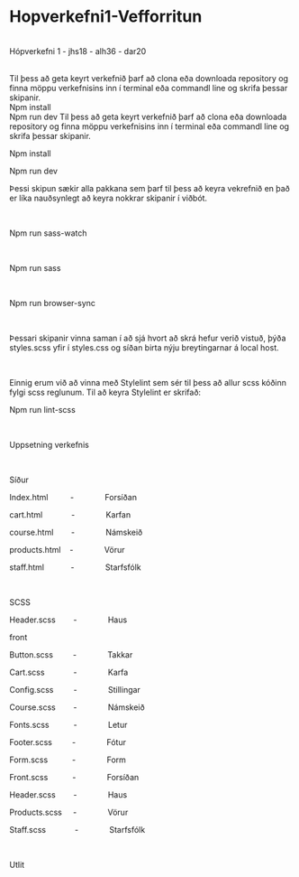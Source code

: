 # Hopverkefni1-Vefforritun
<br>Hópverkefni 1 - jhs18 - alh36 - dar20 
 
<br>Til þess að geta keyrt verkefnið þarf að clona eða downloada repository og finna möppu verkefnisins inn í terminal eða commandl line og skrifa þessar skipanir.
<br>Npm install
<br>Npm run dev
Til þess að geta keyrt verkefnið þarf að clona eða downloada
repository og finna möppu verkefnisins inn í terminal eða commandl line og
skrifa þessar skipanir.

Npm install

Npm run dev

Þessi skipun sækir alla pakkana sem þarf til þess að keyra
vekrefnið en það er líka nauðsynlegt að keyra nokkrar skipanir í viðbót. 

 

Npm run sass-watch

 

Npm run sass

 

Npm run browser-sync

 

Þessari skipanir vinna saman í að sjá hvort að skrá hefur
verið vistuð, þýða styles.scss yfir í styles.css og síðan birta nýju
breytingarnar á local host. 

 

Einnig erum við að vinna með Stylelint sem sér til þess að
allur scss kóðinn fylgi scss reglunum. Til að keyra Stylelint er skrifað:

Npm run lint-scss

 

Uppsetning verkefnis

 

Síður

Index.html          -              Forsíðan

cart.html             -              Karfan

course.html        -              Námskeið

products.html    -              Vörur

staff.html            -              Starfsfólk

 

SCSS

Header.scss        -              Haus

front

Button.scss         -              Takkar

Cart.scss             -              Karfa

Config.scss         -              Stillingar

Course.scss        -              Námskeið

Fonts.scss           -              Letur

Footer.scss         -              Fótur

Form.scss           -              Form

Front.scss           -              Forsíðan

Header.scss        -              Haus

Products.scss     -              Vörur

Staff.scss             -              Starfsfólk

 

Utlit
